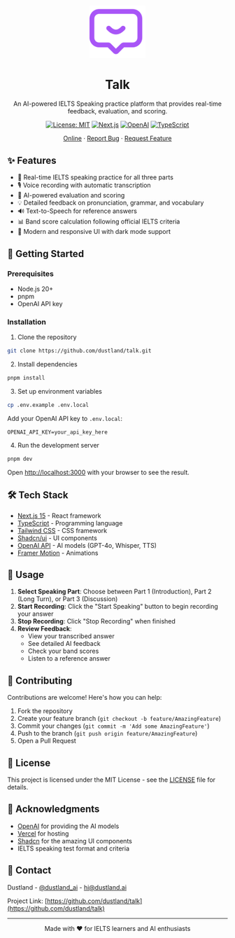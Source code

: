 <div align="center">

<img src="public/talk.png" alt="IELTS Speaking Master" width="128" />

# Talk

An AI-powered IELTS Speaking practice platform that provides real-time feedback, evaluation, and scoring.

[![License: MIT](https://img.shields.io/badge/License-MIT-yellow.svg)](https://opensource.org/licenses/MIT)
[![Next.js](https://img.shields.io/badge/Next.js-15-blueviolet.svg)](https://nextjs.org/)
[![OpenAI](https://img.shields.io/badge/OpenAI-GPT--4o-green.svg)](https://openai.com/)
[![TypeScript](https://img.shields.io/badge/TypeScript-5.0-blue.svg)](https://www.typescriptlang.org/)

[Online](https://talk.dustland.ai) · [Report Bug](https://github.com/dustland/talk/issues) · [Request Feature](https://github.com/dustland/talk/issues)

</div>

## ✨ Features

- 🎯 Real-time IELTS speaking practice for all three parts
- 🎙️ Voice recording with automatic transcription
- 🤖 AI-powered evaluation and scoring
- 💡 Detailed feedback on pronunciation, grammar, and vocabulary
- 🔊 Text-to-Speech for reference answers
- 📊 Band score calculation following official IELTS criteria
- 🎨 Modern and responsive UI with dark mode support

## 🚀 Getting Started

### Prerequisites

- Node.js 20+
- pnpm
- OpenAI API key

### Installation

1. Clone the repository

```bash
git clone https://github.com/dustland/talk.git
```

2. Install dependencies

```bash
pnpm install
```

3. Set up environment variables

```bash
cp .env.example .env.local
```

Add your OpenAI API key to `.env.local`:

```env
OPENAI_API_KEY=your_api_key_here
```

4. Run the development server

```bash
pnpm dev
```

Open [http://localhost:3000](http://localhost:3000) with your browser to see the result.

## 🛠️ Tech Stack

- [Next.js 15](https://nextjs.org/) - React framework
- [TypeScript](https://www.typescriptlang.org/) - Programming language
- [Tailwind CSS](https://tailwindcss.com/) - CSS framework
- [Shadcn/ui](https://ui.shadcn.com/) - UI components
- [OpenAI API](https://openai.com/api/) - AI models (GPT-4o, Whisper, TTS)
- [Framer Motion](https://www.framer.com/motion/) - Animations

## 📖 Usage

1. **Select Speaking Part**: Choose between Part 1 (Introduction), Part 2 (Long Turn), or Part 3 (Discussion)
2. **Start Recording**: Click the "Start Speaking" button to begin recording your answer
3. **Stop Recording**: Click "Stop Recording" when finished
4. **Review Feedback**:
   - View your transcribed answer
   - See detailed AI feedback
   - Check your band scores
   - Listen to a reference answer

## 🤝 Contributing

Contributions are welcome! Here's how you can help:

1. Fork the repository
2. Create your feature branch (`git checkout -b feature/AmazingFeature`)
3. Commit your changes (`git commit -m 'Add some AmazingFeature'`)
4. Push to the branch (`git push origin feature/AmazingFeature`)
5. Open a Pull Request

## 📝 License

This project is licensed under the MIT License - see the [LICENSE](LICENSE) file for details.

## 🙏 Acknowledgments

- [OpenAI](https://openai.com/) for providing the AI models
- [Vercel](https://vercel.com/) for hosting
- [Shadcn](https://twitter.com/shadcn) for the amazing UI components
- IELTS speaking test format and criteria

## 📧 Contact

Dustland - [@dustland_ai](https://x.com/dustland_ai) - hi@dustland.ai

Project Link: [https://github.com/dustland/talk](https://github.com/dustland/talk)

---

<div align="center">
Made with ❤️ for IELTS learners and AI enthusiasts
</div>
